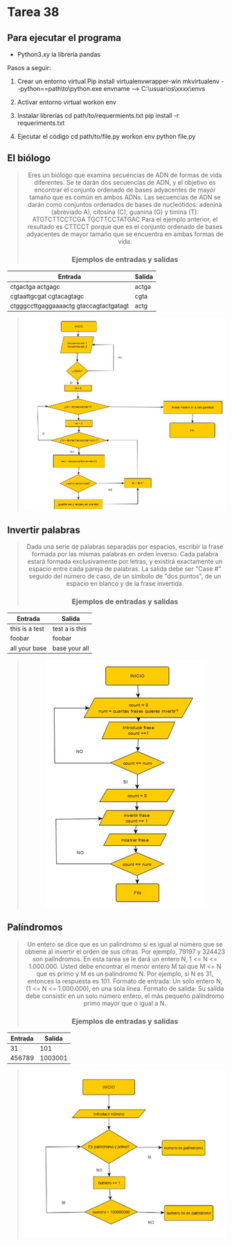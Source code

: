 # Tarea 38

## Para ejecutar el programa
* Python3.xy la librería pandas

Pasos a seguir:
1. Crear un entorno virtual
    Pip install virtualenvwrapper-win
    mkvirtualenv --python==path\to\python.exe envname --> C:\usuarios\xxxx\envs

2. Activar entorno virtual
    workon env

3. Instalar librerías
    cd path/to/requermients.txt
    pip install -r requeriments.txt

4. Ejecutar el código
    cd path/to/file.py
    workon env
    python file.py
    
## El biólogo
<div align="center">

>Eres un biólogo que examina secuencias de ADN de formas de vida diferentes. Se te darán dos secuencias de ADN,
y el objetivo es encontrar el conjunto ordenado de bases adyacentes de mayor tamaño que es común en ambos ADNs.
Las secuencias de ADN se darán como conjuntos ordenados de bases de nucleótidos: adenina (abreviado A), citosina (C),
guanina (G) y timina (T):
>ATGTCTTCCTCGA TGCTTCCTATGAC
Para el ejemplo anterior, el resultado es CTTCCT porque que es el conjunto ordenado de bases adyacentes de mayor tamaño
 que se encuentra en ambas formas de vida.
>### Ejemplos de entradas y salidas
| Entrada      | Salida |
| ----------- | ----------- |
| ctgactga actgagc      | actga       |
| cgtaattgcgat cgtacagtagc   | cgta        | 
| ctgggccttgaggaaaactg gtaccagtactgatagt   | actg        |


>![imagen_etl](tarea38_el_biologo.JPG)
 </div>

## Invertir palabras
<div align="center">

>Dada una serie de palabras separadas por espacios, escribir la frase formada por las mismas palabras en orden inverso.
Cada palabra estará formada exclusivamente por letras, y existirá exactamente un espacio entre cada pareja de palabras.
La salida debe ser "Case #" seguido del número de caso, de un símbolo de "dos puntos", de un espacio en blanco
y de la frase invertida.
>### Ejemplos de entradas y salidas
| Entrada      | Salida |
| ----------- | ----------- |
| this is a test      | test a is this       |
| foobar  | foobar   | 
| all your base  | base your all   |

>![imagen_etl](tarea38_invertirpalabras.JPG)
 </div>
 
## Palíndromos
<div align="center">

>Un entero se dice que es un palíndromo si es igual al número que se obtiene al invertir el orden de sus cifras.
Por ejemplo, 79197 y 324423 son palíndromos. En esta tarea se le dará un entero N, 1 <= N <= 1.000.000.
Usted debe encontrar el menor entero M tal que M <= N que es primo y M es un palíndromo N.
Por ejemplo, si N es 31, entonces la respuesta es 101.
Formato de entrada:
Un solo entero N, (1 <= N <= 1.000.000), en una sola línea.
Formato de salida:
Su salida debe consistir en un solo número entero, el más pequeño palíndromo primo mayor que o igual a N.
>### Ejemplos de entradas y salidas
| Entrada      | Salida |
| ----------- | ----------- |
| 31      | 101       |
| 456789  | 1003001   |

>![imagen_etl](tarea38_palindromo.JPG)

 </div>